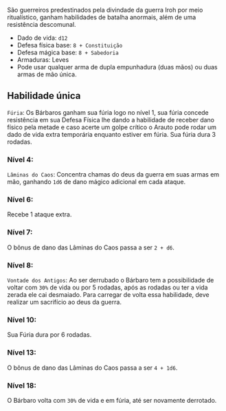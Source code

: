 São guerreiros predestinados pela divindade da guerra Iroh por meio ritualístico, ganham habilidades de batalha anormais, além de uma resistência descomunal.

- Dado de vida: `d12`
- Defesa física base: `8 + Constituição` 
- Defesa mágica base: `8 + Sabedoria`
- Armaduras: Leves
- Pode usar qualquer arma de dupla empunhadura (duas mãos) ou duas armas de mão única.

## Habilidade única
`Fúria`: Os Bárbaros ganham sua fúria logo no nível 1, sua fúria concede resistência em sua Defesa Física lhe dando a habilidade de receber dano físico pela metade e caso acerte um golpe crítico o Arauto pode rodar um dado de vida extra temporária enquanto estiver em fúria. Sua fúria dura 3 rodadas.

### Nível 4:
`Lâminas do Caos`: Concentra chamas do deus da guerra em suas armas em mão, ganhando `1d6` de dano mágico adicional em cada ataque.

### Nível 6:
Recebe 1 ataque extra.

### Nível 7:
O bônus de dano das Lâminas do Caos passa a ser `2 + d6`.

### Nível 8:
`Vontade dos Antigos`: Ao ser derrubado o Bárbaro tem a possibilidade de voltar com `30%` de vida ou por 5 rodadas, após as rodadas ou ter a vida zerada ele cai desmaiado. Para carregar de volta essa habilidade, deve realizar um sacrifício ao deus da guerra.

### Nível 10:
Sua Fúria dura por 6 rodadas.

### Nível 13:
O bônus de dano das Lâminas do Caos passa a ser `4 + 1d6`.

### Nível 18:
O Bárbaro volta com `30%` de vida e em fúria, até ser novamente derrotado.
